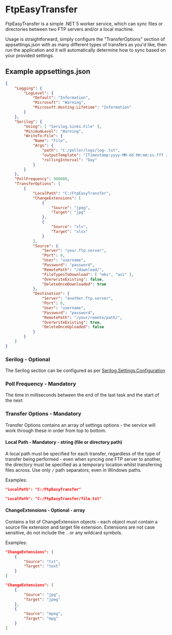 # FtpEasyTransfer

FtpEasyTransfer is a simple .NET 5 worker service, which can sync files or directories between two FTP servers and/or a local machine.

Usage is straightforward, simply configure the "TransferOptions" section of appsettings.json with as many different types of transfers as you'd like, then run the application and it will automatically determine how to sync based on your provided settings.

## Example appsettings.json

```json
{
    "Logging": {
        "LogLevel": {
            "Default": "Information",
            "Microsoft": "Warning",
            "Microsoft.Hosting.Lifetime": "Information"
        }
    },
    "Serilog": {
        "Using": [ "Serilog.Sinks.File" ],
        "MinimumLevel": "Warning",
        "WriteTo:File": {
            "Name": "File",
            "Args": {
                "path": "C:/poller/logs/log-.txt",
                "outputTemplate": "{Timestamp:yyyy-MM-dd HH:mm:ss.fff zzz} [{Level:u3}] {Message:lj}{NewLine}{Exception}",
                "rollingInterval": "Day"
            }
        }
    },
    "PollFrequency": 900000,
    "TransferOptions": [
        {
            "LocalPath": "C:/FtpEasyTransfer",
            "ChangeExtensions": [
                {
                    "Source": "jpeg",
                    "Target": "jpg"
                },
                {
                    "Source": "xls",
                    "Target": "xlsx"
                }
            ],
            "Source": {
                "Server": "your.ftp.server",
                "Port": 0,
                "User": "username",
                "Password": "password",
                "RemotePath": "/download/",
                "FileTypesToDownload": [ "mkv", "avi" ],
                "OverwriteExisting": false,
                "DeleteOnceDownloaded": true
            },
            "Destination": {
                "Server": "another.ftp.server",
                "Port": 0,
                "User": "username",
                "Password": "password",
                "RemotePath": "/your/remote/path/",
                "OverwriteExisting": true,
                "DeleteOnceUploaded": false
            }
        }
    ]
}
```
### Serilog - Optional
The Serilog section can be configured as per [Serilog.Settings.Configuration](https://github.com/serilog/serilog-settings-configuration)

### Poll Frequency - Mandatory
The time in milliseconds between the end of the last task and the start of the next

### Transfer Options - Mandatory
Transfer Options contains an array of settings options - the service will work through these in order from top to bottom.

#### Local Path - Mandatory - string (file or directory path)
A local path must be specified for each transfer, regardless of the type of transfer being performed - even when syncing one FTP server to another, the directory must be specified as a temporary location whilst transferring files across. Use only `/` path separators, even in Windows paths.

Examples:
```json
"LocalPath": "C:/FtpEasyTransfer"
```
```json
"LocalPath": "C:/FtpEasyTransfer/file.txt"
```

#### ChangeExtensions - Optional - array
Contains a list of ChangeExtension objects - each object must contain a source file extension and target file extension. Extensions are not case sensitive, do not include the ```.``` or any wildcard symbols.

Examples:
```json
"ChangeExtensions": [
    {
        "Source": "txt",
        "Target": "text"
    }
]
```
```json
"ChangeExtensions": [
    {
        "Source": "jpg",
        "Target": "jpeg"
    },
    {
        "Source": "mpeg",
        "Target": "mpg"
    }
]
```
